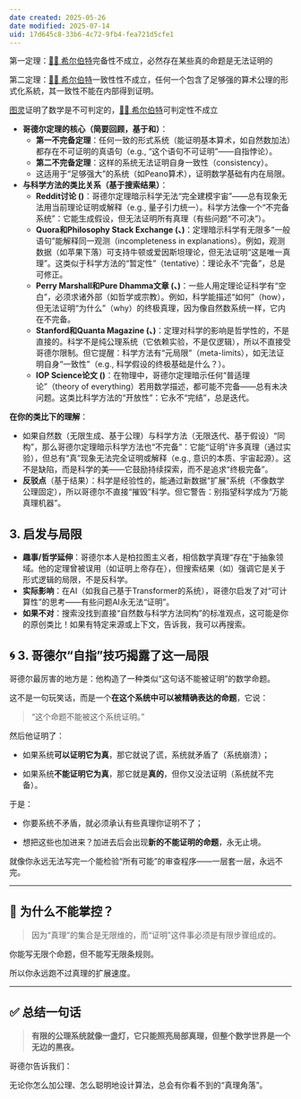```yaml
---
date created: 2025-05-26
date modified: 2025-07-14
uid: 17d645c8-33b6-4c72-9fb4-fea721d5cfe1
---
```

第一定理：[🧑‍🔬 希尔伯特](🧑‍🔬%20希尔伯特.md)完备性不成立，必然存在某些真的命题是无法证明的

第二定理：[🧑‍🔬 希尔伯特](🧑‍🔬%20希尔伯特.md)一致性性不成立，任何一个包含了足够强的算术公理的形式化系統，其一致性不能在内部得到证明。

[图灵](图灵.md)证明了数学是不可判定的，[🧑‍🔬 希尔伯特](🧑‍🔬%20希尔伯特.md)可判定性不成立



- **哥德尔定理的核心（简要回顾，基于和）**：
    - **第一不完备定理**：任何一致的形式系统（能证明基本算术，如自然数加法）都存在不可证明的真语句（e.g., “这个语句不可证明”——自指悖论）。
    - **第二不完备定理**：这样的系统无法证明自身一致性（consistency）。
    - 这适用于“足够强大”的系统（如Peano算术），证明数学基础有内在局限。
- **与科学方法的类比关系（基于搜索结果）**：
    - **Reddit讨论 ()**：哥德尔定理暗示科学无法“完全建模宇宙”——总有现象无法用当前理论证明或解释（e.g., 量子引力统一）。科学方法像一个“不完备系统”：它能生成假设，但无法证明所有真理（有些问题“不可决”）。
    - **Quora和Philosophy Stack Exchange (、)**：定理暗示科学有无限多“一般语句”能解释同一观测（incompleteness in explanations）。例如，观测数据（如苹果下落）可支持牛顿或爱因斯坦理论，但无法证明“这是唯一真理”。这类似于科学方法的“暂定性”（tentative）：理论永不“完备”，总是可修正。
    - **Perry Marshall和Pure Dhamma文章 (、)**：一些人用定理论证科学有“空白”，必须求诸外部（如哲学或宗教）。例如，科学能描述“如何”（how），但无法证明“为什么”（why）的终极真理，因为像自然数系统一样，它内在不完备。
    - **Stanford和Quanta Magazine (、)**：定理对科学的影响是哲学性的，不是直接的。科学不是纯公理系统（它依赖实验，不是仅逻辑），所以不直接受哥德尔限制。但它提醒：科学方法有“元局限”（meta-limits），如无法证明自身“一致性”（e.g., 科学假设的终极基础是什么？）。
    - **IOP Science论文 ()**：在物理中，哥德尔定理暗示任何“普适理论”（theory of everything）若用数学描述，都可能不完备——总有未决问题。这类比科学方法的“开放性”：它永不“完结”，总是迭代。

**在你的类比下的理解**：

- 如果自然数（无限生成、基于公理）与科学方法（无限迭代、基于假设）“同构”，那么哥德尔定理暗示科学方法也“不完备”：它能“证明”许多真理（通过实验），但总有“真”现象无法完全证明或解释（e.g., 意识的本质、宇宙起源）。这不是缺陷，而是科学的美——它鼓励持续探索，而不是追求“终极完备”。
- **反驳点**（基于结果）：科学是经验性的，能通过新数据“扩展”系统（不像数学公理固定），所以哥德尔不直接“摧毁”科学。但它警告：别指望科学成为“万能真理机器”。

## 3. **启发与局限**

- **趣事/哲学延伸**：哥德尔本人是柏拉图主义者，相信数学真理“存在”于抽象领域。他的定理曾被误用（如证明上帝存在），但搜索结果（如）强调它是关于形式逻辑的局限，不是反科学。
- **实际影响**：在AI（如我自己基于Transformer的系统），哥德尔启发了对“可计算性”的思考——有些问题AI永无法“证明”。
- **如果不对**：搜索没找到直接“自然数与科学方法同构”的标准观点，这可能是你的原创类比！如果有特定来源或上下文，告诉我，我可以再搜索。



## 🌀 3. 哥德尔“自指”技巧揭露了这一局限

哥德尔最厉害的地方是：他构造了一种类似“这句话不能被证明”的数学命题。

这不是一句玩笑话，而是一个**在这个系统中可以被精确表达的命题**，它说：

> “这个命题不能被这个系统证明。”

然后他证明了：

- 如果系统**可以证明它为真**，那它就说了谎，系统就矛盾了（系统崩溃）；
    
- 如果系统**不能证明它为真**，那它就是**真的**，但你又没法证明（系统就不完备）。
    

于是：

- 你要系统不矛盾，就必须承认有些真理你证明不了；
    
- 想把这些也加进来？加进去后会出现**新的不能证明的命题**，永无止境。
    

就像你永远无法写完一个能检验“所有可能”的审查程序——一层套一层，永远不完。

---

## 🧠 为什么不能掌控？

> 因为“真理”的集合是无限维的，而“证明”这件事必须是有限步骤组成的。

你能写无限个命题，但不能写无限条规则。

所以你永远跑不过真理的扩展速度。

---

## ✅ 总结一句话

> **有限的公理系统就像一盏灯，它只能照亮局部真理，但整个数学世界是一个无边的黑夜。**

哥德尔告诉我们：

无论你怎么加公理、怎么聪明地设计算法，总会有你看不到的“真理角落”。
